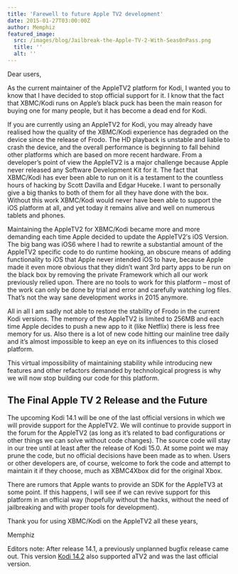 ```yaml
---
title: 'Farewell to future Apple TV2 development'
date: 2015-01-27T03:00:00Z
author: Memphiz
featured_image:
  src: /images/blog/Jailbreak-the-Apple-TV-2-With-Seas0nPass.png
  title: ''
  alt: ''
---
```

Dear users,

 As the current maintainer of the AppleTV2 platform for Kodi, I wanted you to know that I have decided to stop official support for it. I know that the fact that XBMC/Kodi runs on Apple’s black puck has been the main reason for buying one for many people, but it has become a dead end for Kodi.

 If you are currently using an AppleTV2 for Kodi, you may already have realised how the quality of the XBMC/Kodi experience has degraded on the device since the release of Frodo. The HD playback is unstable and liable to crash the device, and the overall performance is beginning to fall behind other platforms which are based on more recent hardware. From a developer’s point of view the AppleTV2 is a major challenge because Apple never released any Software Development Kit for it. The fact that XBMC/Kodi has ever been able to run on it is a testament to the countless hours of hacking by Scott Davilla and Edgar Huceke. I want to personally give a big thanks to both of them for all they have done with the box. Without this work XBMC/Kodi would never have been able to support the iOS platform at all, and yet today it remains alive and well on numerous tablets and phones.

 Maintaining the AppleTV2 for XBMC/Kodi became more and more demanding each time Apple decided to update the AppleTV2′s iOS Version. The big bang was iOS6 where I had to rewrite a substantial amount of the AppleTV2 specific code to do runtime hooking, an obscure means of adding functionality to iOS that Apple never intended iOS to have, because Apple made it even more obvious that they didn’t want 3rd party apps to be run on the black box by removing the private Framework which all our work previously relied upon. There are no tools to work for this platform – most of the work can only be done by trial and error and carefully watching log files. That’s not the way sane development works in 2015 anymore.

 All in all I am sadly not able to restore the stability of Frodo in the current Kodi versions. The memory of the AppleTV2 is limited to 256MB and each time Apple decides to push a new app to it (like Netflix) there is less free memory for us. Also there is a lot of new code hitting our mainline tree daily and it’s almost impossible to keep an eye on its influences to this closed platform.

 This virtual impossibility of maintaining stability while introducing new features and other refactors demanded by technological progress is why we will now stop building our code for this platform.

 The Final Apple TV 2 Release and the Future
-------------------------------------------

 The upcoming Kodi 14.1 will be one of the last official versions in which we will provide support for the AppleTV2. We will continue to provide support in the forum for the AppleTV2 (as long as it’s related to bad configurations or other things we can solve without code changes). The source code will stay in our tree until at least after the release of Kodi 15.0. At some point we may prune the code, but no official decisions have been made as to when. Users or other developers are, of course, welcome to fork the code and attempt to maintain it if they choose, much as XBMC4Xbox did for the original Xbox.

 There are rumors that Apple wants to provide an SDK for the AppleTV3 at some point. If this happens, I will see if we can revive support for this platform in an official way (hopefully without the hacks, without the need of jailbreaking and with proper tools for development).

 Thank you for using XBMC/Kodi on the AppleTV2 all these years,

 Memphiz

 Editors note: After release 14.1, a previously unplanned bugfix release came out. This version [Kodi 14.2](/article/kodi-142-helix-final-translation "Kodi 14.2 release announcement") also supported aTV2 and was the last official version.

 